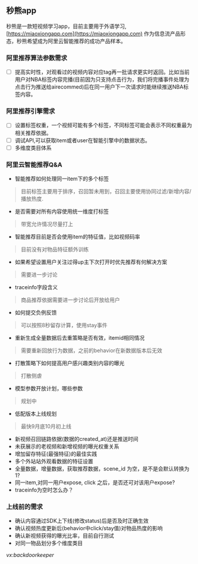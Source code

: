 ## 秒熊app

秒熊是一款短视频学习app，目前主要用于外语学习,[https://miaoxiongapp.com](https://miaoxiongapp.com) 作为信息流产品形态，秒熊希望成为阿里云智能推荐的成功产品样本。


### 阿里推荐算法参数需求

- [ ] 提高实时性，对观看过的视频内容对应tag再一批请求更实时返回。比如当前用户对NBA标签内容完播(目前因为只支持点击行为，我们将完播事件处理为点击行为推送给airecommed)后在同一用户下一次请求时能继续推送NBA标签内容。


### 阿里推荐引擎需求

- [ ] 设置标签权重，一个视频可能有多个标签，不同标签可能会表示不同权重最为相关推荐依据。
- [ ] 调试API,可以获取item或者user在智能引擎中的数据状态。
- [ ] 多维度类目体系

### 阿里云智能推荐Q&A
- 智能推荐如何处理同一item下的多个标签
> 目前标签主要用于排序，召回暂未用到，召回主要使用协同过滤/新增内容/播放热度.
- 是否需要对所有内容使用统一维度打标签
> 带宽允许情况尽量打上
- 智能推荐目前是否会使用item的特征值，比如视频码率
> 目前没有对物品特征额外训练
- 如果希望设置用户关注过得up主下次打开时优先推荐有何解决方案
> 需要进一步讨论
- traceinfo字段含义
> 商品推荐依据需要进一步讨论后开放给用户
- 如何提交负例反馈
> 可以按照8秒留存计算，使用stay事件
- 重新生成全量数据后去重策略是否有效，itemid相同情况
> 需要重新回放行为数据，之前的behavior在新数据版本后无效
- 打散策略下如何提高用户感兴趣类别内容的曝光
> 打散侧虐
- 模型参数开放计划，哪些参数
> 规划中
- 低配版本上线规划
> 最快9月底10月初上线
- 新视频召回链路依据(数据的created_at)还是推送时间
- 未获展示的老视频和新增视频的曝光权重关系
- 增加留存特征(最强特征)的最佳实践
- 多个外站站外观看数据的特征设置
- 全量数据，增量数据，获取推荐数据，scene_id 为空，是不是会默认转换为1?
- 同一item,对同一用户expose, click 之后，是否还可对该用户expose?
- traceinfo为空时怎么办？

### 上线前的需求
- 确认内容通过SDK上下线(修改status)后是否及时正确生效
- 确认视频热度更新后(behavior中click/stay值)对物品热度的影响
- 确认新视频获得的曝光比率，目前自行测试
- 对同一物品划分多个维度类目

*vx:backdoorkeeper*

